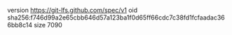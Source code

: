 version https://git-lfs.github.com/spec/v1
oid sha256:f746d99a2e65cbb646d57a123ba1f0d65ff66cdc7c38fd1fcfaadac366bb8c14
size 7090
